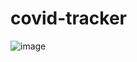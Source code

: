 # covid-tracker
![image](https://user-images.githubusercontent.com/104209441/193466458-bdd19e6b-f450-48ba-90a3-f074ff8f242a.png)
